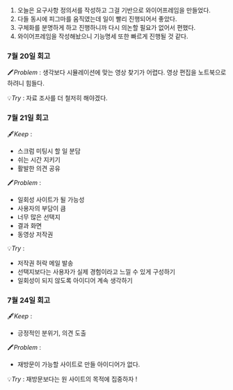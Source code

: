 1. 오늘은 요구사항 정의서를 작성하고 그걸 기반으로 와이어프레임을 만들었다.
2. 다들 동시에 피그마를 움직였는데 일이 빨리 진행되어서 좋았다.
3. 구체화를 분명하게 하고 진행하니까 다시 의논할 필요가 없어서 편했다.
4. 와이어프레임을 작성해놨으니 기능명세 또한 빠르게 진행될 것 같다.


### 7월 20일 회고

🖍️*Problem* : 생각보다 시뮬레이션에 맞는 영상 찾기가 어렵다. 영상 편집을 노트북으로 하려니 힘들다. 

💡*Try* : 자료 조사를 더 철저히 해야겠다.


### 7월 21일 회고

🖋️*Keep* : 

- 스크럼 미팅시 할 일 분담
- 쉬는 시간 지키기
- 활발한 의견 공유

🖍️*Problem* : 

- 일회성 사이트가 될 가능성
- 사용자의 부담이 큼
- 너무 많은 선택지
- 결과 화면
- 동영상 저작권

💡*Try* : 

- 저작권 허락 메일 발송
- 선택지보다는 사용자가 실제 경험이라고 느낄 수 있게 구성하기
- 일회성이 되지 않도록 아이디어 계속 생각하기

### 7월 24일 회고

🖋️*Keep* : 

- 긍정적인 분위기, 의견 도출

🖍️*Problem* : 

- 재방문이 가능할 사이트로 만들 아이디어가 없다.

💡*Try* : 재방문보다는 원 사이트의 목적에 집중하자 !
